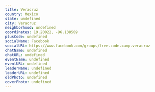 ```yaml
---
title: Veracruz
country: Mexico
state: undefined
city: Veracruz
neighborhood: undefined
coordinates: 19.20022, -96.138569
plusCode: undefined
socialName: Facebook
socialURL: https://www.facebook.com/groups/free.code.camp.veracruz
chatName: undefined
chatURL: undefined
eventName: undefined
eventURL: undefined
leaderName: undefined
leaderURL: undefined
oldPhoto: undefined
coverPhoto: undefined
---
```


